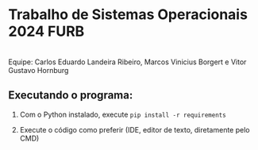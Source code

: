 <h1>Trabalho de Sistemas Operacionais 2024 FURB</h1>
<br/>
Equipe: Carlos Eduardo Landeira Ribeiro, Marcos Vinicius Borgert e Vitor Gustavo Hornburg


<h2>Executando o programa:</h2>
<ol>
<li><p>Com o Python instalado, execute <code>pip install -r requirements</code></p></li>
<li><p>Execute o código como preferir (IDE, editor de texto, diretamente pelo CMD)</p></li>
</ol>
